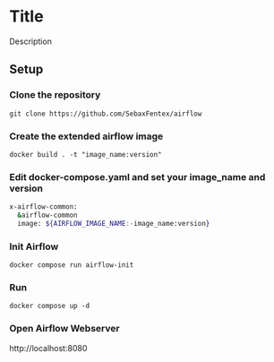 # Title

Description

## Setup

### Clone the repository

`git clone https://github.com/SebaxFentex/airflow`

### Create the extended airflow image

`docker build . -t "image_name:version"`

### Edit docker-compose.yaml and set your image_name and version

```bash
x-airflow-common:
  &airflow-common
  image: ${AIRFLOW_IMAGE_NAME:-image_name:version}
```

### Init Airflow

`docker compose run airflow-init`

### Run

`docker compose up -d`

### Open Airflow Webserver

http://localhost:8080